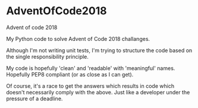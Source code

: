 # AdventOfCode2018
Advent of code 2018

My Python code to solve Advent of Code 2018 challanges.  

Although I'm not writing unit tests, I'm trying to structure the code based on the single responsibility principle.  

My code is hopefully 'clean' and 'readable' with 'meaningful' names.  Hopefully PEP8 compliant (or as close as I can get).  

Of course, it's a race to get the answers which results in code which doesn't necessarily comply with the above.  Just like a developer under the pressure of a deadline.
